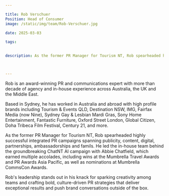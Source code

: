 ```yaml
---

title: Rob Verschuer
Position: Head of Consumer
image: /static/img/team/Rob-Verschuer.jpg

date: 2025-03-03

tags:

  
description: As the former PR Manager for Tourism NT, Rob spearheaded highly successful integrated PR campaigns spanning publicity, content, digital, partnerships, ambassadorships and famils.



---
```


Rob is an award-winning PR and communications expert with more than decade of agency and in-house experience across Australia, the UK and the Middle East.

Based in Sydney, he has worked in Australia and abroad with high profile brands including Tourism & Events QLD, Destination NSW, IMG, Fairfax Media (now Nine), Sydney Gay & Lesbian Mardi Gras, Sony Home Entertainment, Fantastic Furniture, Oxford Street London, Global Citizen, Doha Tribeca Film Festival, Century 21, and more.

As the former PR Manager for Tourism NT, Rob spearheaded highly successful integrated PR campaigns spanning publicity, content, digital, partnerships, ambassadorships and famils. He led the in-house team behind the groundbreaking ChatNT AI campaign with Abbie Chatfield, which earned multiple accolades, including wins at the Mumbrella Travel Awards and PR Awards Asia Pacific, as well as nominations at Mumbrella CommsCon Awards.

Rob's leadership stands out in his knack for sparking creativity among teams and crafting bold, culture-driven PR strategies that deliver exceptional results and push brand conversations outside of the box.


